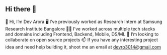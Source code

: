 ## Hi there 👋

<!--
**devro45/devro45** is a ✨ _special_ ✨ repository because its `README.md` (this file) appears on your GitHub profile.

Here are some ideas to get you started:

- 🔭 I’m currently working on ...
- 🌱 I’m currently learning ...
- 👯 I’m looking to collaborate on ...
- 🤔 I’m looking for help with ...
- 💬 Ask me about ...
- 📫 How to reach me: ...
- 😄 Pronouns: ...
- ⚡ Fun fact: ...
-->
👋 Hi, I’m Dev Arora
🖥️ I’ve previously worked as Research Intern at Samsung Research Institute Bangalore
👨‍💻 I've worked across multiple tech stacks and domains including Frontend, Backend, Mobile, DS/ML
💞️ I’m looking to collaborate on open source projects
📫 If you have any interesting project idea and need help building it, shoot me an email at devro3014@gmail.com
